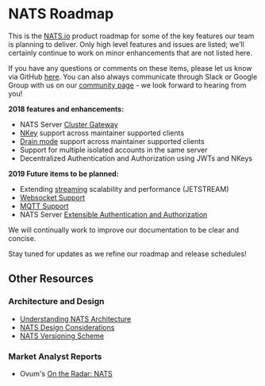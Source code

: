 # NATS Roadmap

This is the [NATS.io](https://nats.io/) product roadmap for some of the key features our team is planning to deliver.  Only high level features and issues are listed; we’ll certainly continue to work on minor enhancements that are not listed here.

If you have any questions or comments on these items, please let us know via GitHub [here](https://github.com/nats-io/nats-general/issues/new).  You can also always communicate through Slack or Google Group with us on our [community page](https://www.nats.io/community) - we look forward to hearing from you!

__2018 features and enhancements:__

* NATS Server [Cluster Gateway](https://github.com/nats-io/gnatsd/issues/452)
* [NKey](https://github.com/nats-io/nkeys) support across maintainer supported clients
* [Drain mode](https://github.com/nats-io/go-nats/pull/378) support across maintainer supported clients
* Support for multiple isolated accounts in the same server
* Decentralized Authentication and Authorization using JWTs and NKeys

__2019 Future items to be planned:__

* Extending [streaming](https://github.com/nats-io/nats-streaming-server/issues/168) scalability and performance (JETSTREAM)
* [Websocket Support](https://github.com/nats-io/gnatsd/issues/315)
* [MQTT Support](https://github.com/nats-io/nats-connector-framework/issues/18)
* NATS Server [Extensible Authentication and Authorization](https://github.com/nats-io/gnatsd/issues/434)

We will continually work to improve our documentation to be clear and concise.

Stay tuned for updates as we refine our roadmap and release schedules!

## Other Resources

### Architecture and Design

* [Understanding NATS Architecture](architecture/ARCHITECTURE.md)
* [NATS Design Considerations](architecture/DESIGN.md)
* [NATS Versioning Scheme](VERSIONING.md)

### Market Analyst Reports

* Ovum's [On the Radar: NATS](reports/On_the_Radar_NATS.pdf)
